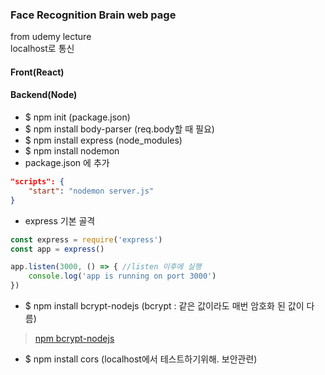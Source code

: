 ### Face Recognition Brain web page
from udemy lecture <br>
localhost로 통신 


#### Front(React)

#### Backend(Node)

* $ npm init (package.json)
* $ npm install body-parser (req.body할 때 필요)
* $ npm install express (node_modules)
* $ npm install nodemon
* package.json 에 추가

``` json
"scripts": {
    "start": "nodemon server.js"
}
```

* express 기본 골격
``` js
const express = require('express')
const app = express()

app.listen(3000, () => { //listen 이후에 실행
    console.log('app is running on port 3000')
})
```

* $ npm install bcrypt-nodejs (bcrypt : 같은 값이라도 매번 암호화 된 값이 다름)
> <a href='https://www.npmjs.com/package/bcrypt-nodejs'>npm bcrypt-nodejs</a>

* $ npm install cors (localhost에서 테스트하기위해. 보안관련)
